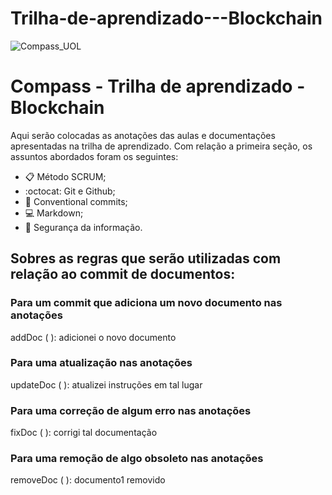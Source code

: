 # Trilha-de-aprendizado---Blockchain
![Compass_UOL](https://github.com/user-attachments/assets/4748a678-6b8a-4771-847a-91366a4854a3)
# Compass - Trilha de aprendizado - Blockchain
Aqui serão colocadas as anotações das aulas e documentações apresentadas na trilha de aprendizado.
Com relação a primeira seção, os assuntos abordados foram os seguintes:

- :clipboard: Método SCRUM;
- :octocat: Git e Github;
- :mag_right: Conventional commits;
- :computer: Markdown;
- :closed_lock_with_key: Segurança da informação.

## Sobres as regras que serão utilizadas com relação ao commit de documentos:

### Para um commit que adiciona um novo documento nas anotações
addDoc ( ): adicionei o novo documento

### Para uma atualização nas anotações
updateDoc ( ): atualizei instruções em tal lugar

### Para uma correção de algum erro nas anotações
fixDoc ( ): corrigi tal documentação

### Para uma remoção de algo obsoleto nas anotações
removeDoc ( ): documento1 removido

